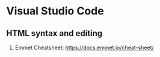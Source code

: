 # Visual Studio Code

## HTML syntax and editing

1. Emmet Cheatsheet: https://docs.emmet.io/cheat-sheet/
